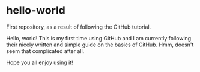# hello-world
First repository, as a result of following the GitHub tutorial.

Hello, world! This is my first time using GitHub and I am currently following their nicely written and simple guide on the basics of GitHub. Hmm, doesn't seem that complicated after all.

Hope you all enjoy using it! 
